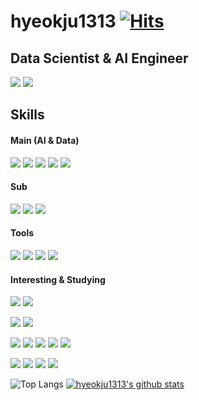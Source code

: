 # hyeokju1313 [![Hits](https://hits.seeyoufarm.com/api/count/incr/badge.svg?url=https%3A%2F%2Fgithub.com%2Fhyeokju1313)](https://hits.seeyoufarm.com)
## Data Scientist & AI Engineer
<p>
    <a href="https://www.linkedin.com/in/hyeokju-lee-09911a217/" target="_blank"><img src="https://img.shields.io/badge/HyeokjuLee-0A66C2?style=flat-square&logo=Linkedin&logoColor=white"/></a>
    <a href="hyeokju1313@gmail.com" target="_blank"><img src="https://img.shields.io/badge/hyeokju1313@gmail.com-EA4335?style=flat-square&logo=Gmail&logoColor=white"/></a>
</p>

## Skills
#### Main (AI & Data)
<p>
    <img src="https://img.shields.io/badge/Python-3776AB?style=flat-square&logo=Python&logoColor=white"/>
    <img src="https://img.shields.io/badge/Pytorch-EE4C2C?style=flat-square&logo=Pytorch&logoColor=white"/>
    <img src="https://img.shields.io/badge/Tensorflow-FF6F00?style=flat-square&logo=Tensorflow&logoColor=white"/>
    <img src="https://img.shields.io/badge/Pandas-150458?style=flat-square&logo=Pandas&logoColor=white"/>
    <img src="https://img.shields.io/badge/Numpy-013243?style=flat-square&logo=Numpy&logoColor=white"/>
</p>

#### Sub
<p>
    <img src="https://img.shields.io/badge/Flask-000000?style=flat-square&logo=Flask&logoColor=white"/>
    <img src="https://img.shields.io/badge/Django-092E20?style=flat-square&logo=Django&logoColor=white"/>
    <img src="https://img.shields.io/badge/Node.js-339933?style=flat-square&logo=Node.js&logoColor=white"/>
    
</p>

#### Tools
<p>
    <img src="https://img.shields.io/badge/VisualStudioCode-007ACC?style=flat-square&logo=VisualStudioCode&logoColor=white"/>
    <img src="https://img.shields.io/badge/PyCharm-000000?style=flat-square&logo=PyCharm&logoColor=white"/>
    <img src="https://img.shields.io/badge/Git-F05032?style=flat-square&logo=Git&logoColor=white"/>
    <img src="https://img.shields.io/badge/Pytest-0A9EDC?style=flat-square&logo=Pytest&logoColor=white"/>
</p>

#### Interesting & Studying
<p>
    <img src="https://img.shields.io/badge/Docker-2496ED?style=flat-square&logo=Docker&logoColor=white"/>
    <img src="https://img.shields.io/badge/Kubernetes-326CE5?style=flat-square&logo=Kubernetes&logoColor=white"/>
</p>
<p>
    <img src="https://img.shields.io/badge/TypeScript-3178C6?style=flat-square&logo=TypeScript&logoColor=white"/>
    <img src="https://img.shields.io/badge/Kotlin-0095D5?style=flat-square&logo=Kotlin&logoColor=white"/>
</p>
<p>
    <img src="https://img.shields.io/badge/MySQL-4479A1?style=flat-square&logo=MySQL&logoColor=white"/>
    <img src="https://img.shields.io/badge/MongoDB-47A248?style=flat-square&logo=MongoDB&logoColor=white"/>
    <img src="https://img.shields.io/badge/InfluxDB-22ADF6?style=flat-square&logo=InfluxDB&logoColor=white"/>
    <img src="https://img.shields.io/badge/Redis-DC382D?style=flat-square&logo=Redis&logoColor=white"/>
    <img src="https://img.shields.io/badge/GraphQL-E434AA?style=flat-square&logo=GraphQL&logoColor=white"/>
</p>
<p>
    <img src="https://img.shields.io/badge/Amazon AWS-232F3E?style=flat-square&logo=Amazon AWS&logoColor=white"/>
    <img src="https://img.shields.io/badge/Elasticsearch-005571?style=flat-square&logo=Elasticsearch&logoColor=white"/>
    <img src="https://img.shields.io/badge/Apache Kafka-231F20?style=flat-square&logo=Apache Kafka&logoColor=white"/>
    <img src="https://img.shields.io/badge/Apache Spark-E25A1C?style=flat-square&logo=Apache Spark&logoColor=white"/>
</p>

![Top Langs](https://github-readme-stats.vercel.app/api/top-langs/?username=hyeokju1313&layout=compact&theme=dark)
[![hyeokju1313's github stats](https://github-readme-stats.vercel.app/api?username=hyeokju1313)](https://github.com/anuraghazra/github-readme-stats)
